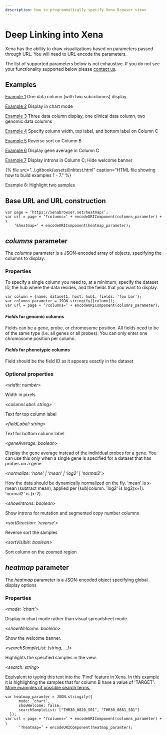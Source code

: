 ```yaml
---
description: How to programmatically specify Xena Browser views
---
```


# Deep Linking into Xena

Xena has the ability to draw visualizations based on parameters passed through URL. You will need to URL encode the parameters.

The list of supported parameters below is not exhaustive. If you do not see your functionality  supported below please [contact us](../contact-us.md)**.**

## **Examples**

[Example 1](https://xenabrowser.net/heatmap/?columns=%5B%7B%22name%22%3A%22tcga_Kallisto_tpm%22%2C%22host%22%3A%22https%3A%2F%2Ftoil.xenahubs.net%22%2C%22fields%22%3A%22TP53%20FOXM1%22%7D%5D) One data column \(with two subcolumns\) display  
  
[Example 2](https://xenabrowser.net/heatmap/?columns=%5B%7B%22name%22%3A%22tcga_Kallisto_tpm%22%2C%22host%22%3A%22https%3A%2F%2Ftoil.xenahubs.net%22%2C%22fields%22%3A%22TP53%20FOXM1%22%7D%2C%7B%22name%22%3A%22TCGA.PANCAN.sampleMap%2FGistic2_CopyNumber_Gistic2_all_data_by_genes%22%2C%22host%22%3A%22https%3A%2F%2Ftcga.xenahubs.net%22%2C%22fields%22%3A%22FOXM1%22%7D%5D&heatmap=%7B%22mode%22%3A%22chart%22%7D) Display in chart mode  
  
[Example 3](https://xenabrowser.net/heatmap/?columns=%5B%7B%22name%22%3A%22Survival_SupplementalTable_S1_20171025_xena_sp%22%2C%22host%22%3A%22https%3A%2F%2Fpancanatlas.xenahubs.net%22%2C%22fields%22%3A%22cancer%20type%20abbreviation%22%7D%2C%7B%22name%22%3A%22TCGA.PANCAN.sampleMap%2FGistic2_CopyNumber_Gistic2_all_data_by_genes%22%2C%22host%22%3A%22https%3A%2F%2Ftcga.xenahubs.net%22%2C%22fields%22%3A%22FOXM1%22%7D%2C%7B%22name%22%3A%22broad.mit.edu_PANCAN_Genome_Wide_SNP_6_whitelisted.xena%22%2C%22host%22%3A%22https%3A%2F%2Fpancanatlas.xenahubs.net%22%2C%22fields%22%3A%22chr3%3A4000000-4100000%22%7D%5D) Three data column display, one clinical data column, two genomic data columns  
  
[Example 4](https://xenabrowser.net/heatmap/?columns=%5B%7B%22name%22%3A%22Survival_SupplementalTable_S1_20171025_xena_sp%22%2C%22host%22%3A%22https%3A%2F%2Fpancanatlas.xenahubs.net%22%2C%22fields%22%3A%22cancer%20type%20abbreviation%22%7D%2C%7B%22name%22%3A%22tcga_Kallisto_tpm%22%2C%22host%22%3A%22https%3A%2F%2Ftoil.xenahubs.net%22%2C%22width%22%3A400%2C%22columnLabel%22%3A%22top%20column%20label%22%2C%22fieldLabel%22%3A%22bottom%20column%20label%22%2C%22fields%22%3A%22ENST00000064780.6%20ENST00000066544.7%20ENST00000070846.10%20ENST00000072516.7%20ENST00000072644.5%20ENST00000072869.8%20ENST00000074304.9%20ENST00000075120.11%20ENST00000075322.10%22%7D%5D) Specify column width, top label, and bottom label on Column C  
  
[Example 5](https://xenabrowser.net/heatmap/?columns=%5B%7B%22name%22%3A%22tcga_Kallisto_tpm%22%2C%22host%22%3A%22https%3A%2F%2Ftoil.xenahubs.net%22%2C%22fields%22%3A%22TP53%20FOXM1%22%2C%22sortDirection%22%3A%22reverse%22%7D%5D) Reverse sort on Column B  
  
[Example 6](https://xenabrowser.net/heatmap/?columns=%5B%7B%22name%22%3A%22tcga_Kallisto_tpm%22%2C%22host%22%3A%22https%3A%2F%2Ftoil.xenahubs.net%22%2C%22fields%22%3A%22TP53%22%7D%2C%7B%22name%22%3A%22tcga_Kallisto_tpm%22%2C%22host%22%3A%22https%3A%2F%2Ftoil.xenahubs.net%22%2C%22fields%22%3A%22TP53%22%2C%22geneAverage%22%3Atrue%7D%5D) Display gene average in Column C  
  
[Example 7](https://xenabrowser.net/heatmap/?columns=%5B%7B%22name%22%3A%22TCGA-BRCA.mutect2_snv.tsv%22%2C%22host%22%3A%22https%3A%2F%2Fgdc.xenahubs.net%22%2C%22fields%22%3A%22TP53%22%7D%2C%7B%22name%22%3A%22TCGA-BRCA.mutect2_snv.tsv%22%2C%22host%22%3A%22https%3A%2F%2Fgdc.xenahubs.net%22%2C%22fields%22%3A%22TP53%22%2C%22showIntrons%22%3Atrue%7D%5D&heatmap=%7B%22showWelcome%22%3Afalse%7D) Display introns in Column C; Hide welcome banner

{% file src="../.gitbook/assets/linktest.html" caption="HTML file showing how to build examples 1 - 7." %}

Example 8: Highlight two samples

## **Base URL and URL construction**

```text
var page = ‘https://xenabrowser.net/heatmap/’;
var url = page + ‘?columns=’ + encodeURIComponent(columns_parameter) + \
    ‘&heatmap=’ + encodeURIComponent(heatmap_parameter);
```

## _**columns**_ **parameter**

The _columns_ parameter is a JSON-encoded array of objects, specifying the columns to display. 

### **Properties**

To specify a single column you need to, at a minimum, specify the dataset ID, the hub where the data resides, and the fields that you want to display.

```text
var column = {name: dataset1, host: hub1, fields: 'foo bar'};
var columns_parameter = JSON.stringify([column]);
var url = page + ‘?columns=’ + encodeURIComponent(columns_parameter);

```

#### _Fields_ for genomic columns

Fields can be a gene, probe, or chromosome position. All fields need to be of the same type \(i.e. all genes or all probes\). You can only enter one chromosome position per column.

#### _Fields_ for phenotypic columns

Field should be the field ID as it appears exactly in the dataset

### **Optional properties**

_&lt;width: number&gt;_

Width in pixels

_&lt;columnLabel: string&gt;_

Text for top column label

_&lt;fieldLabel: string&gt;_

Text for bottom column label

_&lt;geneAverage: boolean&gt;_

Display the gene average instead of the individual probes for a gene. You can use this only when a single gene is specified for a dataset that has probes on a gene

_&lt;normalize: ‘none’ \| ‘mean’ \| ‘log2’ \| ‘normal2’&gt;_

How the data should be dynamically normalized on the fly. 'mean' is x-mean (subtract mean), applied per (sub)column. 'log2' is log2(x+1).  'normal2' is (x-2).

_&lt;showIntrons: boolean&gt;_

Show introns for mutation and segmented copy number columns

_&lt;sortDirection: 'reverse'&gt;_

Reverse sort the samples

_&lt;sortVisible: boolean&gt;_

Sort column on the zoomed region

## _**heatmap**_ **parameter**

The _heatmap_ parameter is a JSON-encoded object specifying global display options

### **Properties**

_&lt;mode: 'chart'&gt;_

Display in chart mode rather than visual spreadsheet mode.

_&lt;showWelcome: boolean&gt;_

Show the welcome banner.

_&lt;searchSampleList: \[string, ...\]&gt;_

Highlights the specified samples in the view. 

_&lt;search: string&gt;_

Equivalent to typing this text into the 'Find' feature in Xena. In this example it is highlighting the samples that for column B have a value of 'TARGET'. [More examples of possible search terms.](../overview-of-features/filter-and-subgrouping.md)  

```text
var heatmap_paramter = JSON.stringify({
      mode: ‘chart’,
      showWelcome: false,
      searchSampleList: ["THR30_0820_S01", "THR30_0861_S01"]
  });
var url = page + ‘?columns=’ + encodeURIComponent(columns_parameter) + \
      ‘?heatmap=’ + encodeURIComponent(heatmap_paramter);
```


